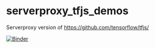 # serverproxy_tfjs_demos
Serverproxy version of https://github.com/tensorflow/tfjs/


[![Binder](https://mybinder.org/badge_logo.svg)](https://mybinder.org/v2/gh/innovationOUtside/serverproxy_tfjs_demos/master)
